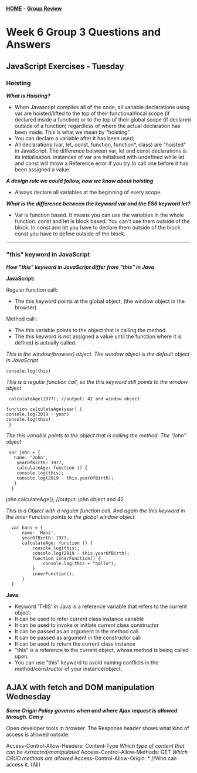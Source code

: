 [**HOME**](index.md) - [**Group Review**](groupreview.md)


# Week 6 Group 3 Questions and Answers


## JavaScript Exercises - Tuesday


### Hoisting

**_What is Hoisting?_**

* When Javascript compiles all of the code, all variable declarations using var are hoisted/lifted to the top of their                      functional/local scope (if declared inside a function) or to the top of their global scope (if declared outside of a function)          regardless of where the actual declaration has been made. This is what we mean by “hoisting”.
* You can declare a variable after it has been used;
* All declarations (var, let, const, function, function*, class) are "hoisted" in JavaScript.
  The difference between var, let and const declarations is its initialisation. instances of var are initialised with undefined while let   and const will throw a Reference error if you try to call one before it has been assigned a value.

**_A design rule we could follow, now we know about hoisting_**

* Always declare all variables at the beginning of every scope.

**_What is the difference between the keyword var and the ES6 keyword let?_**

* Var is function based. It means you can use the variables in the whole function.
  const and let is block based. You can't use them outside of the block.
  In const and let you have to declare them outside of the block
  const you have to define outside of the block.
  
 ______
 
  
### "this" keyword in JavaScript



**_How "this" keyword in JavaScript differ from "this" in Java_**

**JavaScript:**

 Regular function call:
 * The this keyword points at the global object, (the window object in the browser)
  
 Method call :
 * The this variable points to the object that is calling the method.
 * The this keyword is not assigned a value until the function where it is defined is actually called.
 
_This is the window(browser) object. The window object is the default object in JavaScript_

    console.log(this)


_This is a regular function call, so the this keyword still points to the window object_

     calculateAge(1977); //output: 42 and window object

    function calculateAge(year) {
    console.log(2019 - year)
    console.log(this)
     }


_The this variable points to the object that is calling the method. The "john" object_

     var john = {
       name: 'John',
        yearOfBirth: 1977,
        calculateAge: function () {
        console.log(this);
        console.log(2019 - this.yearOfBirth);
       }
      }

john.calculateAge(); //output: john object and 42

_This is a Object with a regular function call. And again the this keyword in the inner Function
points to the global window object._

      var hans = {
          name: 'Hans',
          yearOfBirth: 1977,
          calculateAge: function () {
              console.log(this);
              console.log(2019 - this.yearOfBirth);
              function innerFunction() {
                  console.log(this + "hallo");
              }
              innerFunction();
          }
      }



**Java:**

* Keyword 'THIS' in Java is a reference variable that refers to the current object.
* It can be used to refer current class instance variable
* It can be used to invoke or initiate current class constructor
* It can be passed as an argument in the method call
* It can be passed as argument in the constructor call
* It can be used to return the current class instance
* "this" is a reference to the current object, whose method is being called upon.
* You can use "this" keyword to avoid naming conflicts in the method/constructor of your instance/object.
  


##  AJAX with fetch and DOM manipulation Wednesday

**_Same Origin Policy governs when and where Ajax request is allowed through. Can y_** 

Open developer tools in browser. The Response header shows what kind of access is allowed outside:

Access-Control-Allow-Headers:
Content-Type _Which type of content that can be extracted/manipulated_
Access-Control-Allow-Methods: GET _Which CRUD methods are allowed_
Access-Control-Allow-Origin: * //Who can access it. (All)


